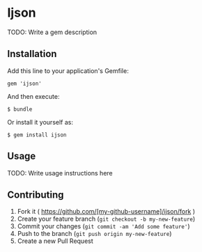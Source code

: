 # Ijson

TODO: Write a gem description

## Installation

Add this line to your application's Gemfile:

    gem 'ijson'

And then execute:

    $ bundle

Or install it yourself as:

    $ gem install ijson

## Usage

TODO: Write usage instructions here

## Contributing

1. Fork it ( https://github.com/[my-github-username]/ijson/fork )
2. Create your feature branch (`git checkout -b my-new-feature`)
3. Commit your changes (`git commit -am 'Add some feature'`)
4. Push to the branch (`git push origin my-new-feature`)
5. Create a new Pull Request
